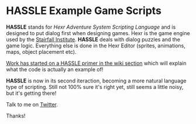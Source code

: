 # HASSLE Example Game Scripts

__HASSLE__ stands for _Hexr Adventure System Scripting Language_ and is designed to put dialog first when designing games. Hexr is the game engine used by the [Stairfall Institute](https://stairfallgames.com). __HASSLE__ deals with dialog puzzles and the game logic. Everything else is done in the Hexr Editor (sprites, animations, maps, object placement etc).

[Work has started on a HASSLE primer in the wiki section](https://github.com/CharlotteGore/hassle-example/wiki) which will explain what the code is actually an example of!

__HASSLE__ is now in its second iteraction, becoming a more natural language type of scripting. Still not 100% sure it's right yet, still seems a little noisy, but it's getting there!

Talk to me on [Twitter](https://twitter.com/charlottegore).

Thanks!
